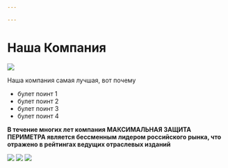```yaml
---

---
```

# Наша Компания

![](/static/abdb7dceca6427.jpg)

Наша компания самая лучшая, вот почему

* булет поинт 1
* булет поинт 2
* булет поинт 3
* булет поинт 4

**В течение многих лет компания МАКСИМАЛЬНАЯ ЗАЩИТА ПЕРИМЕТРА является бессменным лидером российского рынка, что отражено в рейтингах ведущих отраслевых изданий**

![](https://static.merlion.ru/img/crn.png)                                ![](https://static.merlion.ru/img/crn.png)                                   ![](https://static.merlion.ru/img/crn.png)
